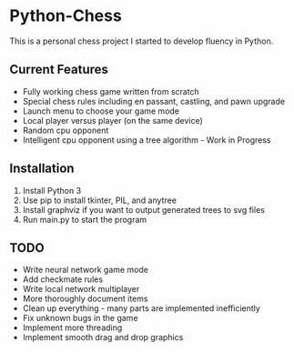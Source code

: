 # Python-Chess
This is a personal chess project I started to develop fluency in Python.

## Current Features
* Fully working chess game written from scratch
* Special chess rules including en passant, castling, and pawn upgrade
* Launch menu to choose your game mode
* Local player versus player (on the same device)
* Random cpu opponent
* Intelligent cpu opponent using a tree algorithm - Work in Progress

## Installation
1. Install Python 3
1. Use pip to install tkinter, PIL, and anytree
1. Install graphviz if you want to output generated trees to svg files
1. Run main.py to start the program

## TODO
 * Write neural network game mode
 * Add checkmate rules
 * Write local network multiplayer
 * More thoroughly document items
 * Clean up everything - many parts are implemented inefficiently
 * Fix unknown bugs in the game
 * Implement more threading
 * Implement smooth drag and drop graphics
